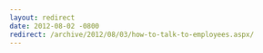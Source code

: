 ```yaml
---
layout: redirect
date: 2012-08-02 -0800
redirect: /archive/2012/08/03/how-to-talk-to-employees.aspx/
---
```

